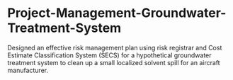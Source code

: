# Project-Management-Groundwater-Treatment-System
Designed an effective risk management plan using risk registrar and Cost Estimate Classification System (SECS) for a hypothetical groundwater treatment system to clean up a small localized solvent spill for an aircraft manufacturer.
